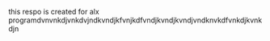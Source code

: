 this respo is created for alx programdvnvnkdjvnkdvjndkvndjkfvnjkdfvndjkvndjkvndjvndknvkdfvnkdjkvnkdjn
